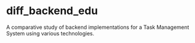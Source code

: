 # diff_backend_edu
A comparative study of backend implementations for a Task Management System using various technologies.
